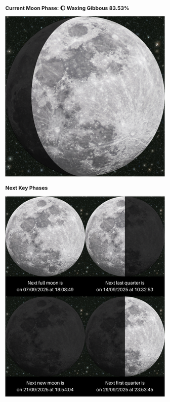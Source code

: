 ### Current Moon Phase: 🌔 Waxing Gibbous 83.53%
![Moon Phase](moonphase.png)
### Next Key Phases
![Gallery](gallery.png)